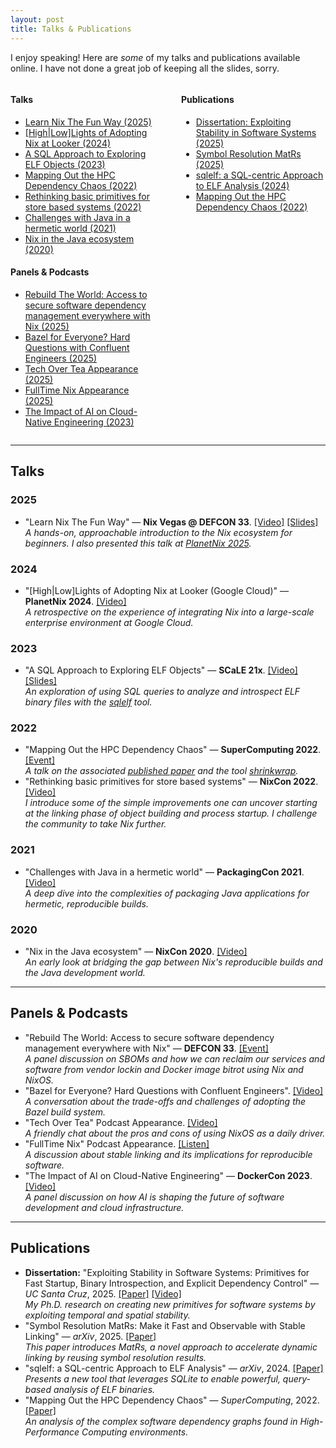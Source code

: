 ```yaml
---
layout: post
title: Talks & Publications
---
```


I enjoy speaking! Here are _some_ of my talks and publications available online. I have not done a great job of keeping all the slides, sorry.

<div style="display: flex; gap: 3em;">
<div style="flex-basis: 50%;">
<h4>Talks</h4>
<ul>
    <li><a href="#talk-learn-nix">Learn Nix The Fun Way (2025)</a></li>
    <li><a href="#talk-looker-nix">[High|Low]Lights of Adopting Nix at Looker (2024)</a></li>
    <li><a href="#talk-sql-elf">A SQL Approach to Exploring ELF Objects (2023)</a></li>
    <li><a href="#talk-mapping-dependency-chaos">Mapping Out the HPC Dependency Chaos (2022)</a></li>
    <li><a href="#talk-rethinking-primitives">Rethinking basic primitives for store based systems (2022)</a></li>
    <li><a href="#talk-java-hermetic">Challenges with Java in a hermetic world (2021)</a></li>
    <li><a href="#talk-nix-java">Nix in the Java ecosystem (2020)</a></li>
</ul>

<h4>Panels &amp; Podcasts</h4>
<ul>
    <li><a href="#podcast-rebuild-world">Rebuild The World: Access to secure software dependency management everywhere with Nix (2025)</a></li>
    <li><a href="#podcast-bazel">Bazel for Everyone? Hard Questions with Confluent Engineers (2025)</a></li>
    <li><a href="#podcast-tech-over-tea">Tech Over Tea Appearance (2025)</a></li>
    <li><a href="#podcast-fulltime-nix">FullTime Nix Appearance (2025)</a></li>
    <li><a href="#podcast-dockercon">The Impact of AI on Cloud-Native Engineering (2023)</a></li>
</ul>
</div>
<div style="flex-basis: 50%;">
<h4>Publications</h4>
<ul>
    <li><a href="#pub-dissertation">Dissertation: Exploiting Stability in Software Systems (2025)</a></li>
    <li><a href="#pub-matrs">Symbol Resolution MatRs (2025)</a></li>
    <li><a href="#pub-sqlelf">sqlelf: a SQL-centric Approach to ELF Analysis (2024)</a></li>
    <li><a href="#pub-hpc-chaos">Mapping Out the HPC Dependency Chaos (2022)</a></li>
</ul>
</div>
</div>

---

<h2>Talks</h2>

<h3>2025</h3>
<ul>
    <li id="talk-learn-nix">
        "Learn Nix The Fun Way" &mdash; <strong>Nix Vegas @ DEFCON 33</strong>.
        <a href="https://www.youtube.com/watch?v=hX1aRF_Rnu0">[Video]</a>
        <a href="https://fzakaria.com/2024/07/05/learn-nix-the-fun-way">[Slides]</a>
        <br><em>A hands-on, approachable introduction to the Nix ecosystem for beginners. I also presented this talk at <a href="https://www.socallinuxexpo.org/scale/22x/presentations/learn-nix-fun-way">PlanetNix 2025</a>.</em>
    </li>
</ul>

<h3>2024</h3>
<ul>
    <li id="talk-looker-nix">
        "[High|Low]Lights of Adopting Nix at Looker (Google Cloud)" &mdash; <strong>PlanetNix 2024</strong>.
        <a href="https://www.youtube.com/watch?v=GkgsFbwYdYA">[Video]</a>
        <br><em>A retrospective on the experience of integrating Nix into a large-scale enterprise environment at Google Cloud.</em>
    </li>
</ul>

<h3>2023</h3>
<ul>
    <li id="talk-sql-elf">
        "A SQL Approach to Exploring ELF Objects" &mdash; <strong>SCaLE 21x</strong>.
        <a href="https://www.youtube.com/watch?v=mEHWb4dCAFI">[Video]</a>
        <a href="https://www.socallinuxexpo.org/sites/default/files/presentations/A%20SQL%20Approach%20to%20Exploring%20ELF%20Objects.pdf">[Slides]</a>
        <br><em>An exploration of using SQL queries to analyze and introspect ELF binary files with the <a href="https://github.com/fzakaria/sqlelf">sqlelf</a> tool.</em>
    </li>
</ul>

<h3>2022</h3>
<ul>
    <li id="talk-mapping-dependency-chaos">
        "Mapping Out the HPC Dependency Chaos" &mdash; <strong>SuperComputing 2022</strong>.
        <a href="https://sc22.supercomputing.org/presentation/index-333.htm?post_type=page&p=3479&id=pap132&sess=sess159">
        [Event]</a>
        <br><em>A talk on the associated <a href="#pub-hpc-chaos">published paper</a> and the tool <a href="https://github.com/fzakaria/shrinkwrap">shrinkwrap</a>.</em>
    </li>
    <li id="talk-rethinking-primitives">
        "Rethinking basic primitives for store based systems" &mdash; <strong>NixCon 2022</strong>.
        <a href="https://www.youtube.com/watch?v=HZKFe4mCkr4">[Video]</a>
        <br><em>I introduce some of the simple improvements one can uncover starting at the linking phase of object building and process startup. I challenge the community to take Nix further.</em>
    </li>
</ul>

<h3>2021</h3>
<ul>
    <li id="talk-java-hermetic">
        "Challenges with Java in a hermetic world" &mdash; <strong>PackagingCon 2021</strong>.
        <a href="https://www.youtube.com/watch?v=gQstiX7H8MQ">[Video]</a>
        <br><em>A deep dive into the complexities of packaging Java applications for hermetic, reproducible builds.</em>
    </li>
</ul>

<h3>2020</h3>
<ul>
    <li id="talk-nix-java">
        "Nix in the Java ecosystem" &mdash; <strong>NixCon 2020</strong>.
        <a href="https://www.youtube.com/watch?v=HGEY6ABQUBw">[Video]</a>
        <br><em>An early look at bridging the gap between Nix's reproducible builds and the Java development world.</em>
    </li>
</ul>

---

<h2 id="podcasts">Panels &amp; Podcasts</h2>
<ul>
    <li id="podcast-rebuild-world">
        "Rebuild The World: Access to secure software dependency management everywhere with Nix" &mdash; <strong>DEFCON 33</strong>.
        <a href="https://defcon.org/html/defcon-33/dc-33-creator-talks.html#content_60779">
        [Event]</a>
        <br><em>A panel discussion on SBOMs and how we can reclaim our services and software from vendor lockin and Docker image bitrot using Nix and NixOS.</em>
    </li>
    <li id="podcast-bazel">
        "Bazel for Everyone? Hard Questions with Confluent Engineers".
        <a href="https://www.youtube.com/watch?v=oh_b19EtDHs">[Video]</a>
        <br><em>A conversation about the trade-offs and challenges of adopting the Bazel build system.</em>
    </li>
    <li id="podcast-tech-over-tea">
        "Tech Over Tea" Podcast Appearance.
        <a href="https://www.youtube.com/watch?v=KVxk7LFdHtQ">[Video]</a>
        <br><em>A friendly chat about the pros and cons of using NixOS as a daily driver.</em>
    </li>
    <li id="podcast-fulltime-nix">
        "FullTime Nix" Podcast Appearance.
        <a href="https://podcasts.apple.com/us/podcast/stable-linking-with-farid-zakaria/id1729409279?i=1000700765989">[Listen]</a>
        <br><em>A discussion about stable linking and its implications for reproducible software.</em>
    </li>
    <li id="podcast-dockercon">
        "The Impact of AI on Cloud-Native Engineering" &mdash; <strong>DockerCon 2023</strong>.
        <a href="https://www.youtube.com/watch?v=ytOt4nyrBE8">[Video]</a>
        <br><em>A panel discussion on how AI is shaping the future of software development and cloud infrastructure.</em>
    </li>
</ul>

---

<h2 id="publications">Publications</h2>
<ul>
    <li id="pub-dissertation">
        <strong>Dissertation:</strong> "Exploiting Stability in Software Systems: Primitives for Fast Startup, Binary Introspection, and Explicit Dependency Control" &mdash; <i>UC Santa Cruz</i>, 2025.
        <a href="https://escholarship.org/uc/item/5cd970wn">[Paper]</a>
        <a href="https://www.youtube.com/watch?v=ZAN2Z4_PG1E">[Video]</a>
        <br><em>My Ph.D. research on creating new primitives for software systems by exploiting temporal and spatial stability.</em>
    </li>
    <li id="pub-matrs">
        "Symbol Resolution MatRs: Make it Fast and Observable with Stable Linking"  &mdash; <i>arXiv</i>, 2025.
        <a href="https://arxiv.org/abs/2501.06716">[Paper]</a>
        <br><em>This paper introduces MatRs, a novel approach to accelerate dynamic linking by reusing symbol resolution results.</em>
    </li>
    <li id="pub-sqlelf">
        "sqlelf: a SQL-centric Approach to ELF Analysis"  &mdash;  <i>arXiv</i>, 2024.
        <a href="https://arxiv.org/abs/2405.03883">[Paper]</a>
        <br><em>Presents a new tool that leverages SQLite to enable powerful, query-based analysis of ELF binaries.</em>
    </li>
    <li id="pub-hpc-chaos">
        "Mapping Out the HPC Dependency Chaos" &mdash;  <i>SuperComputing</i>, 2022.
        <a href="https://arxiv.org/abs/2211.05118">[Paper]</a>
        <br><em>An analysis of the complex software dependency graphs found in High-Performance Computing environments.</em>
    </li>
</ul>